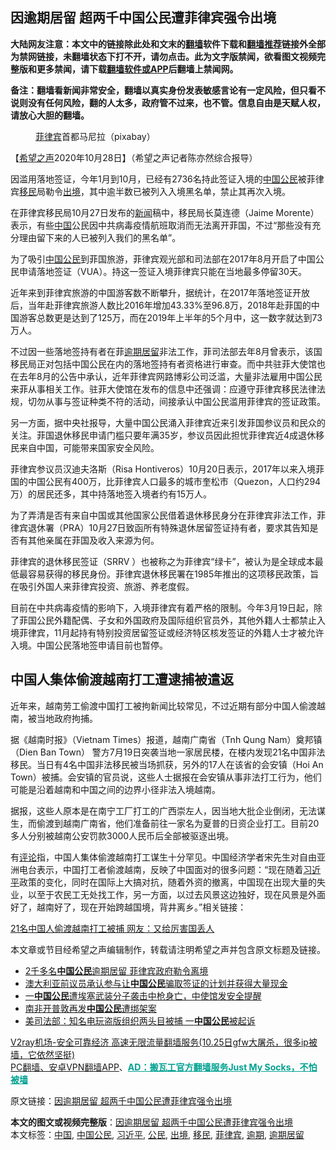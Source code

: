 <h2>因逾期居留 超两千中国公民遭菲律宾强令出境</h2> <p class="notice"><b>大陆网友注意：本文中的链接除此处和文末的<a href="https://github.com/bannedbook/fanqiang" >翻墙</a>软件下载和<a href="https://github.com/killgcd/justmysocks/blob/master/README.md">翻墙推荐</a>链接外全部为禁网链接，未翻墙状态下打不开，请勿点击。此为文字版禁闻，欲看图文视频完整版和更多禁闻，请下载<a href="https://github.com/bannedbook/fanqiang">翻墙软件或APP</a>后翻墙上禁闻网。</p><p>备注：翻墙看新闻非常安全，翻墙以真实身份发表敏感言论有一定风险，但只看不说则没有任何风险，翻的人太多，政府管不过来，也不管。信息自由是天赋人权，请放心大胆的翻墙。</b></p>  <div class="entry"> <figure><figcaption><a href="https://www.bannedbook.org/bnews/tag/%e8%8f%b2%e5%be%8b%e5%ae%be/" class="st_tag internal_tag" rel="tag" title="标签 菲律宾 下的日志">菲律宾</a>首都马尼拉（pixabay）</figcaption></figure> <p>【<span class='wp_keywordlink_affiliate'><a href="https://www.soundofhope.org" title="希望之声" target="_blank">希望之声</a></span>2020年10月28日】（希望之声记者陈亦然综合报导）</p> <p>因滥用落地签证，今年1月到10月，已经有2736名持此签证入境的<span class='wp_keywordlink_affiliate'><a href="https://www.bannedbook.org/" title="中国" target="_blank">中国</a></span><a href="https://www.bannedbook.org/bnews/tag/%e5%85%ac%e6%b0%91/" class="st_tag internal_tag" rel="tag" title="标签 公民 下的日志">公民</a>被菲律宾<a href="https://www.bannedbook.org/bnews/tag/%e7%a7%bb%e6%b0%91/" class="st_tag internal_tag" rel="tag" title="标签 移民 下的日志">移民</a>局勒令<a href="https://www.bannedbook.org/bnews/tag/%E5%87%BA%E5%A2%83/" class="st_tag internal_tag" rel="tag" title="标签 出境 下的日志">出境</a>，其中逾半数已被列入入境黑名单，禁止其再次入境。</p> <p>在菲律宾移民局10月27日发布的<span class='wp_keywordlink_affiliate'><a href="https://www.bannedbook.org/" title="新闻">新闻</a></span>稿中，移民局长莫连德（Jaime Morente）表示，有些<a href="https://www.bannedbook.org/bnews/tag/%E4%B8%AD%E5%9B%BD/" class="st_tag internal_tag" rel="tag" title="标签 中国 下的日志">中国</a>公民因中共病毒疫情航班取消而无法离开菲国，不过“那些没有充分理由留下来的人已被列入我们的黑名单”。</p> <p>为了吸引<a href="https://www.bannedbook.org/bnews/tag/%E4%B8%AD%E5%9B%BD%E5%85%AC%E6%B0%91/" class="st_tag internal_tag" rel="tag" title="标签 中国公民 下的日志">中国公民</a>到菲国旅游，菲律宾观光部和司法部在2017年8月开启了中国公民申请落地签证（VUA）。持这一签证入境菲律宾只能在当地最多停留30天。</p>  <p>近年来到菲律宾旅游的中国游客数不断攀升，据统计，在2017年落地签证开放后，当年赴菲律宾旅游人数比2016年增加43.33%至96.8万，2018年赴菲国的中国游客总数更是达到了125万，而在2019年上半年的5个月中，这一数字就达到73万人。</p> <p>不过因一些落地签持有者在菲<a href="https://www.bannedbook.org/bnews/tag/%E9%80%BE%E6%9C%9F%E5%B1%85%E7%95%99/" class="st_tag internal_tag" rel="tag" title="标签 逾期居留 下的日志">逾期居留</a>非法工作，菲司法部去年8月曾表示，该国移民局正对包括中国公民在内的落地签持有者资格进行审查。而中共驻菲大使馆也在去年8月的公告中承认，近年菲律宾网路博彩公司泛滥，大量非法雇用中国公民来菲从事相关工作。驻菲大使馆在发布的信息中还强调：应遵守菲律宾移民法律法规，切勿从事与签证种类不符的活动，间接承认中国公民滥用菲律宾的签证政策。</p> <p>另一方面，据中央社报导，大量中国公民涌入菲律宾近来引发菲国参议员和民众的关注。菲国退休移民申请门槛只要年满35岁，参议员因此担忧菲律宾近4成退休移民来自中国，可能带来国家安全风险。</p> <p>菲律宾参议员汉迪夫洛斯（Risa Hontiveros）10月20日表示，2017年以来入境菲国的中国公民有400万，比菲律宾人口最多的城市奎松市（Quezon，人口约294万）的居民还多，其中持落地签入境者约有15万人。</p>  <p>为了弄清是否有来自中国或其他国家公民借着退休移民身分在菲律宾非法工作，菲律宾退休署（PRA）10月27日致函所有特殊退休居留签证持有者，要求其告知是否有其他亲属在菲国及收入来源为何。</p> <p>菲律宾的退休移民签证（SRRV ）也被称之为菲律宾“绿卡”，被认为是全球成本最低最容易获得的移民身份。菲律宾退休移民署在1985年推出的这项移民政策，旨在吸引外国人来菲律宾投资、旅游、养老度假。</p> <p>目前在中共病毒疫情的影响下，入境菲律宾有着严格的限制。今年3月19日起，除了菲国公民外籍配偶、子女和外国政府及国际组织官员外，其他外籍人士都禁止入境菲律宾，11月起持有特别投资居留签证或经济特区核发签证的外籍人士才被允许入境。中国公民落地签申请目前也暂停。</p> <h2>中国人集体偷渡越南打工遭逮捕被遣返</h2> <p>近年来，越南劳工偷渡中国打工被拘新闻比较常见，不过近期有部分中国人偷渡越南，被当地政府拘捕。</p>  <p>据《越南时报》（Vietnam Times）报道，越南广南省（Tnh Qung Nam）奠邦镇（Dien Ban Town） 警方7月19日突袭当地一家居民楼，在楼内发现21名中国非法移民。当日有4名中国非法移民被当场抓获，另外的17人在该省的会安镇（Hoi An Town）被捕。会安镇的官员说，这些人士据报在会安镇从事非法打工行为，他们可能是沿着越南和中国之间的边界小径非法入境越南。  </p> <p>据报，这些人原本是在南宁工厂打工的广西崇左人，因当地大批企业倒闭，无法谋生，而偷渡到越南广南省，他们准备前往一家名为夏普的日资企业打工。目前20多人分别被越南公安罚款3000人民币后全部被驱逐出境。</p> <p>有<span class='wp_keywordlink_affiliate'><a href="https://www.bannedbook.org/bnews/comments/" title="新闻评论" target="_blank">评论</a></span>指，中国人集体偷渡越南打工谋生十分罕见。中国经济学者宋先生对自由亚洲电台表示，中国打工者偷渡越南，反映了中国面对的很多问题：“现在随着<a href="https://www.bannedbook.org/bnews/tag/%e4%b9%a0%e8%bf%91%e5%b9%b3/" class="st_tag internal_tag" rel="tag" title="标签 习近平 下的日志">习近平</a>政策的变化，同时在国际上大搞对抗，随着外资的撤离，中国现在出现大量的失业，以至于农民工无处找工作，另一方面，以过去风景这边独好，现在风景是外面好了，越南好了，现在开始跨越国境，背井离乡。”相关链接：</p> <p><a href="https://www.soundofhope.org/post/403042">21名中国人偷渡越南打工被捕 网友：又给厉害国丢人</a></p>  <p>本文章或节目经希望之声编辑制作，转载请注明希望之声并包含原文标题及链接。</p> <ul class='op-related-articles' title='相关阅读'> <li><a href='https://www.bannedbook.org/bnews/worldnews/20201027/1421291.html' target='_blank'>2千多名<b>中国公民</b>逾期居留 菲律宾政府勒令离境</a></li> <li><a href='https://www.bannedbook.org/bnews/headline/20201015/1414034.html' target='_blank'>澳大利亚前议员承认参与让<b>中国公民</b>骗取签证的计划并获得大量现金</a></li> <li><a href='https://www.bannedbook.org/bnews/baitai/20201010/1411321.html' target='_blank'>一<b>中国公民</b>遭埃塞武装分子袭击中枪身亡，中使馆发安全提醒</a></li> <li><a href='https://www.bannedbook.org/bnews/baitai/20201003/1407363.html' target='_blank'>南非开普敦再发<b>中国公民</b>遭绑架案</a></li> <li><a href='https://www.bannedbook.org/bnews/headline/20201003/1407299.html' target='_blank'>美司法部：知名电玩盗版组织两头目被捕 一<b>中国公民</b>被起诉</a></li> </ul> <p class="texttj"> <a href="https://www.bannedbook.org/forum23/topic22702.html" target="_blank">V2ray机场-安全可靠经济 高速无限流量翻墙服务(10.25日gfw大屠杀，很多ip被墙，它依然坚挺)</a><br/> <a href="https://github.com/bannedbook/fanqiang/wiki/%E7%A6%81%E9%97%BB%E7%BD%91%E5%AE%89%E5%8D%93%E7%BF%BB%E5%A2%99%E6%96%B0%E9%97%BBAPP" target="_blank">PC翻墙、安卓VPN翻墙APP</a>、<span onclick="window.open('https://github.com/killgcd/justmysocks/blob/master/README.md')" style="font-weight:bold;color:#00A191;cursor:pointer;text-decoration:underline;outline:none">AD：搬瓦工官方翻墙服务Just My Socks，不怕被墙</span></p><p>原文链接：<a class="src_link"  href="https://www.soundofhope.org/post/436750" target="_blank">因逾期居留 超两千中国公民遭菲律宾强令出境</a></p><a name='sharetosocial'></a>       <div><b>本文的图文或视频完整版</b>：<a href='https://www.bannedbook.org/bnews/comments/20201028/1421659.html'>因逾期居留 超两千中国公民遭菲律宾强令出境</a></div>  </div><!--END ENTRY--> <div class="postfooter"> <div>本文标签：<a href="https://www.bannedbook.org/bnews/tag/%E4%B8%AD%E5%9B%BD/" rel="tag">中国</a>, <a href="https://www.bannedbook.org/bnews/tag/%E4%B8%AD%E5%9B%BD%E5%85%AC%E6%B0%91/" rel="tag">中国公民</a>, <a href="https://www.bannedbook.org/bnews/tag/%e4%b9%a0%e8%bf%91%e5%b9%b3/" rel="tag">习近平</a>, <a href="https://www.bannedbook.org/bnews/tag/%e5%85%ac%e6%b0%91/" rel="tag">公民</a>, <a href="https://www.bannedbook.org/bnews/tag/%E5%87%BA%E5%A2%83/" rel="tag">出境</a>, <a href="https://www.bannedbook.org/bnews/tag/%e7%a7%bb%e6%b0%91/" rel="tag">移民</a>, <a href="https://www.bannedbook.org/bnews/tag/%e8%8f%b2%e5%be%8b%e5%ae%be/" rel="tag">菲律宾</a>, <a href="https://www.bannedbook.org/bnews/tag/%E9%80%BE%E6%9C%9F/" rel="tag">逾期</a>, <a href="https://www.bannedbook.org/bnews/tag/%E9%80%BE%E6%9C%9F%E5%B1%85%E7%95%99/" rel="tag">逾期居留</a></div>  </div><!--END POSTFOOTER--> 